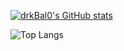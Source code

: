 [![drkBal0's GitHub stats](https://github-readme-stats.vercel.app/api?username=drkBal0)](https://github.com/drkBal0/github-readme-stats)

![Top Langs](https://github-readme-stats.vercel.app/api/top-langs/&layout=compact)
